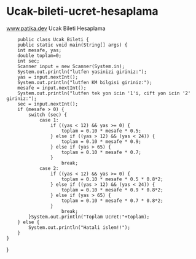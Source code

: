# Ucak-bileti-ucret-hesaplama
www.patika.dev  Ucak Bileti Hesaplama


        public class Ucak_Bileti {
        public static void main(String[] args) {
        int mesafe, yas;
        double toplam=0;
        int sec;
        Scanner input = new Scanner(System.in);
        System.out.println("lutfen yasinizi giriniz:");
        yas = input.nextInt();
        System.out.println("lutfen KM bilgisi giriniz:");
        mesafe = input.nextInt();
        System.out.println("lutfen tek yon icin '1'i, cift yon icin '2' giriniz:");
        sec = input.nextInt();
        if (mesafe > 0) {
            switch (sec) {
                case 1:
                    if ((yas < 12) && yas >= 0) {
                        toplam = 0.10 * mesafe * 0.5;
                    } else if ((yas > 12) && (yas < 24)) {
                        toplam = 0.10 * mesafe * 0.9;
                    } else if (yas > 65) {
                        toplam = 0.10 * mesafe * 0.7;
                    }
                        break;
                case 2:
                    if ((yas < 12) && yas >= 0) {
                        toplam = 0.10 * mesafe * 0.5 * 0.8*2;
                    } else if ((yas > 12) && (yas < 24)) {
                        toplam = 0.10 * mesafe * 0.9 * 0.8*2;
                    } else if (yas > 65) {
                        toplam = 0.10 * mesafe * 0.7 * 0.8*2;
                    }
                        break;
            }System.out.println("Toplam Ucret:"+toplam);
        } else {
            System.out.println("Hatali islem!!");
        }
    }
}
